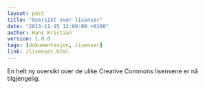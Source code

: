 ```yaml
---
layout: post
title: "Oversikt over lisenser"
date: "2013-11-15 12:00:00 +0100"
author: Hans Kristian
version: 1.0.0
tags: [dokumentasjon, lisenser]
link: /lisenser.html
---
```


En helt ny oversikt over de ulike Creative Commons lisensene er nå tilgjengelig.

